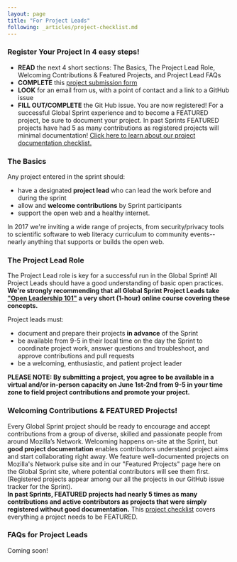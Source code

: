 ```yaml
---
layout: page
title: "For Project Leads"
following: _articles/project-checklist.md
---
```

### Register Your Project In 4 easy steps!

* **READ** the next 4 short sections: The Basics, The Project Lead Role, Welcoming Contributions & Featured Projects, and Project Lead FAQs
* **COMPLETE** this [project submission form](https://goo.gl/forms/0enj1vARqdBA2FHF3)
* **LOOK** for an email from us, with a point of contact and a link to a GitHub issue
* **FILL OUT/COMPLETE** the Git Hub issue. You are now registered! For a successful Global Sprint experience and to become a FEATURED project, be sure to document your project. In past Sprints FEATURED projects have had 5 as many contributions as registered projects will minimal documentation! [Click here to learn about our project documentation checklist.](https://mozilla.github.io/global-sprint/project-checklist/)


### The Basics
Any project entered in the sprint should:

* have a designated **project lead** who can lead the work before and during the sprint
* allow and **welcome contributions** by Sprint participants
* support the open web and a healthy internet.

In 2017 we're inviting a wide range of projects, from security/privacy tools to scientific software to web literacy curriculum to community events-- nearly anything that supports or builds the open web.  

### The Project Lead Role
The Project Lead role is key for a successful run in the Global Sprint!  All Project Leads should have a good understanding of basic open practices. **We're strongly recommending that all Global Sprint Project Leads take ["Open Leadership 101"](https://mozilla.teachable.com/p/open-leadership-101) a very short (1-hour) online course covering these concepts.**

Project leads must:

* document and prepare their projects **in advance** of the Sprint
* be available from 9-5 in their local time on the day the Sprint to coordinate project work, answer questions and troubleshoot, and approve contributions and pull requests
* be a welcoming, enthusiastic, and patient project leader

**PLEASE NOTE: By submitting a project, you agree to be available in a virtual and/or in-person capacity on June 1st-2nd from 9-5 in your time zone to field project contributions and promote your project.** 


### Welcoming Contributions & FEATURED Projects!
Every Global Sprint project should be ready to encourage and accept contributions from a group of diverse, skilled and passionate people from around Mozilla’s Network. Welcoming happens on-site at the Sprint, but **good project documentation** enables contributors understand project aims and start collaborating right away. We feature well-documented projects on Mozilla's Network pulse site and in our "Featured Projects" page here on the Global Sprint site, where potential contributors will see them first. (Registered projects appear among our all the projects in our GitHub issue tracker for the Sprint).  
**In past Sprints, FEATURED projects had nearly 5 times as many contributions and active contributors as projects that were simply registered without good documentation.** This [project checklist](https://mozilla.github.io/global-sprint/project-checklist/) covers everything a project needs to be FEATURED. 

### FAQs for Project Leads
Coming soon!

